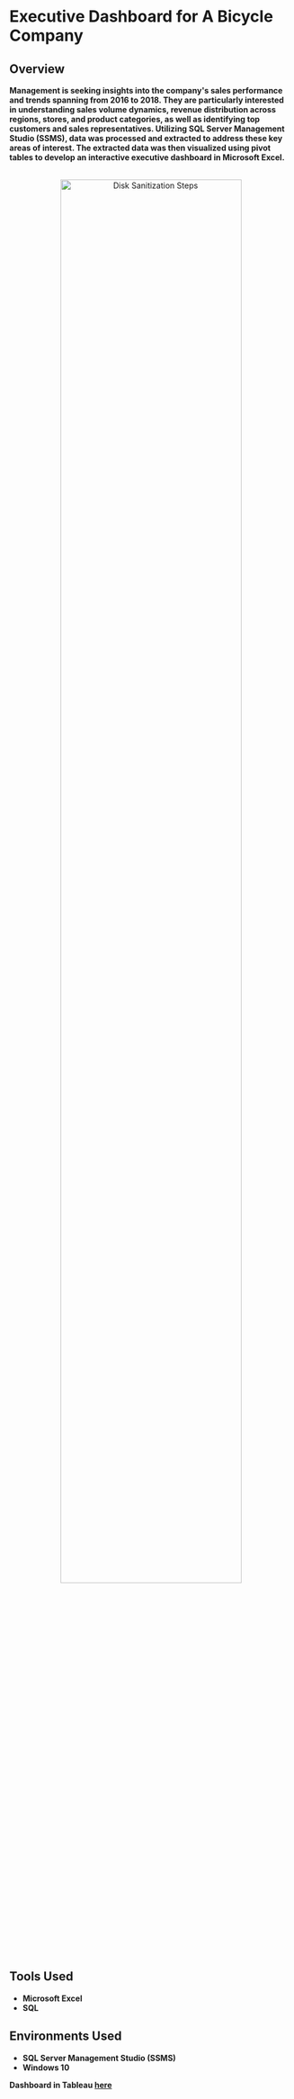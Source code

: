 <h1>Executive Dashboard for A Bicycle Company</h1>

<h2>Overview </h2>

<b>Management is seeking insights into the company's sales performance and trends spanning from 2016 to 2018. They are particularly interested in understanding sales volume dynamics, revenue distribution across regions, stores, and product categories, as well as identifying top customers and sales representatives. Utilizing SQL Server Management Studio (SSMS), data was processed and extracted to address these key areas of interest. The extracted data was then visualized using pivot tables to develop an interactive executive dashboard in Microsoft Excel.</b>

<p align="center">
 <br/>
<img src="https://i.imgur.com/Ohi1RpQ.png" height="80%" width="80%" alt="Disk Sanitization Steps"/>
<br />
<br />
  <br/>

<h2>Tools Used</h2>

- <b>Microsoft Excel</b>
- <b>SQL</b>


 


<h2>Environments Used </h2>

- <b>SQL Server Management Studio (SSMS)</b>
- <b>Windows 10</b> 

<b>Dashboard in Tableau [here](https://public.tableau.com/app/profile/priscilla.annor.gyamfi/viz/NewProject_17097462809220/Dashboard12)
</b>
